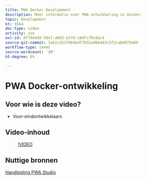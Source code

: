 ```yaml
---
title: PWA Docker Development
description: Meer informatie over PWA-ontwikkeling in Docker.
topic: Development
kt: 5564
doc-type: video
activity: use
exl-id: df79e9d8-5047-4063-b37d-184fcf0c0ac4
source-git-commit: 1eb2cd22f9bded77032ad0ed43c3f2ca84879a69
workflow-type: tm+mt
source-wordcount: '29'
ht-degree: 0%

---
```


# PWA Docker-ontwikkeling

## Voor wie is deze video?

- Voor-eindontwikkelaars

## Video-inhoud

>[!VIDEO](https://video.tv.adobe.com/v/35784?quality=12&learn=on)

## Nuttige bronnen

[Handleiding PWA Studio](https://magento.github.io/pwa-studio/)
